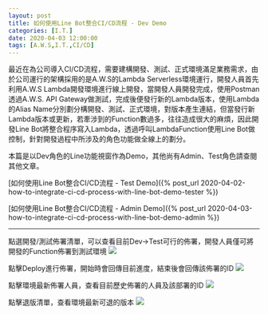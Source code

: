 ```yaml
---
layout: post
title: 如何使用Line Bot整合CI/CD流程 - Dev Demo
categories: [I.T.]
date: 2020-04-03 12:00:00
tags: [A.W.S,I.T.,CI/CD]
---
```

最近在為公司導入CI/CD流程，需要建構開發、測試、正式環境滿足業務需求，由於公司運行的架構採用的是A.W.S的Lambda Serverless環境運行，開發人員首先利用A.W.S Lambda開發環境進行線上開發，當開發人員開發完成，使用Postman透過A.W.S. API Gateway做測試，完成後便發行新的Lambda版本，使用Lambda的Alias Name分別劃分構開發、測試、正式環境，對版本產生連結，但當發行新Lambda版本或更新，若牽涉到的Function數過多，往往造成很大的麻煩，因此開發Line Bot將整合程序寫入Lambda，透過呼叫LambdaFunction使用Line Bot做控制，針對開發過程中所涉及的角色功能做全線上的劃分。

本篇是以Dev角色的Line功能視窗作為Demo，其他尚有Admin、Test角色請查閱其他文章。

<!--more-->
[如何使用Line Bot整合CI/CD流程 - Test Demo]({% post_url 2020-04-02-how-to-integrate-ci-cd-process-with-line-bot-demo-tester %})

[如何使用Line Bot整合CI/CD流程 - Admin Demo]({% post_url 2020-04-03-how-to-integrate-ci-cd-process-with-line-bot-demo-admin %})
<hr>

點選開發/測試佈署清單，可以查看目前Dev->Test可行的佈署，開發人員僅可將開發的Function佈署到測試環境
![](/assets/2020-04-01-how-to-integrate-ci-cd-process-with-line-bot-demo-dev/2-1-Dev-Deploy-List.jpg)

點擊Deploy進行佈署，開始時會回傳目前進度，結束後會回傳該佈署的ID
![](/assets/2020-04-01-how-to-integrate-ci-cd-process-with-line-bot-demo-dev/2-2-Dev-Deploy-Done.jpg)

點擊環境最新佈署人員，查看目前歷史佈署的人員及該部署的ID
![](/assets/2020-04-01-how-to-integrate-ci-cd-process-with-line-bot-demo-dev/2-3-Dev-Deploy-History.jpg)

點擊退版清單，查看環境最新可退的版本
![](/assets/2020-04-01-how-to-integrate-ci-cd-process-with-line-bot-demo-dev/2-4-Dev-RollBack-List.jpg)

